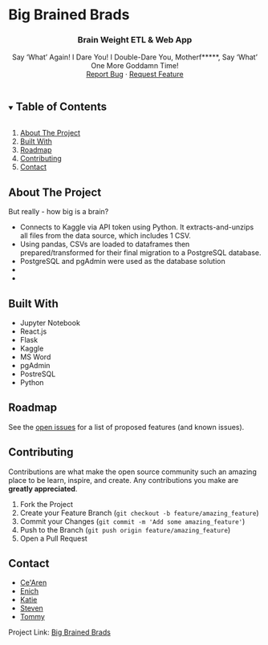 # Big Brained Brads

<!-- README -->
  <h3 align="center">Brain Weight ETL & Web App</h3>
  <p align="center"> 
  Say ‘What’ Again! I Dare You! I Double-Dare You, Motherf*****, Say ‘What’ One More Goddamn Time!
    <br />
    <a href="https://github.com/willserene/big-brained-brads/issues">Report Bug</a>
    ·
    <a href="https://github.com/willserene/big-brained-brads/issues">Request Feature</a>
  </p>
</p>


<!-- TABLE OF CONTENTS -->
<details open="open">
  <summary><h2 style="display: inline-block">Table of Contents</h2></summary>
  <ol>
    <li>
      <a href="#about-the-project">About The Project</a>
    <li><a href="#built-with">Built With</a></li>
    <li><a href="#roadmap">Roadmap</a></li>
    <li><a href="#contributing">Contributing</a></li>
    <li><a href="#contact">Contact</a></li>
  </ol>
</details>


<!-- ABOUT THE PROJECT -->
## About The Project

But really - how big is a brain?

*  Connects to Kaggle via API token using Python.  It extracts-and-unzips all files from the data source, which includes 1 CSV.
*  Using pandas, CSVs are loaded to dataframes then prepared/transformed for their final migration to a PostgreSQL database.
*  PostgreSQL and pgAdmin were used as the database solution
*  
*  


<!-- BUILT WITH -->
## Built With

* Jupyter Notebook
* React.js
* Flask
* Kaggle
* MS Word
* pgAdmin
* PostreSQL
* Python


<!-- ROADMAP -->
## Roadmap

See the [open issues](https://github.com/willserene/big-brained-brads/issues) for a list of proposed features (and known issues).


<!-- CONTRIBUTING -->
## Contributing

Contributions are what make the open source community such an amazing place to be learn, inspire, and create. Any contributions you make are **greatly appreciated**.

1. Fork the Project
2. Create your Feature Branch (`git checkout -b feature/amazing_feature`)
3. Commit your Changes (`git commit -m 'Add some amazing_feature'`)
4. Push to the Branch (`git push origin feature/amazing_feature`)
5. Open a Pull Request


<!-- CONTACT -->
## Contact

* [Ce'Aren](https://github.com/)
* [Enich](https://github.com/)
* [Katie](https://github.com/)
* [Steven](https://github.com/)
* [Tommy](https://github.com/gldn-god/)


Project Link: [Big Brained Brads](https://github.com/willserene/big-brained-brads)